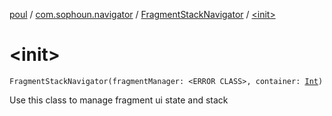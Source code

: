 [poul](../../index.md) / [com.sophoun.navigator](../index.md) / [FragmentStackNavigator](index.md) / [&lt;init&gt;](./-init-.md)

# &lt;init&gt;

`FragmentStackNavigator(fragmentManager: <ERROR CLASS>, container: `[`Int`](https://kotlinlang.org/api/latest/jvm/stdlib/kotlin/-int/index.html)`)`

Use this class to manage fragment ui state and stack


